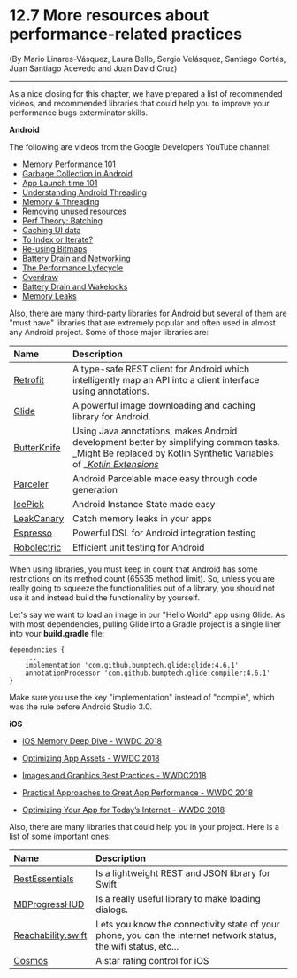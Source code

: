 # 12.7 More resources about performance-related practices
\(By Mario Linares-Vásquez, Laura Bello, Sergio Velásquez, Santiago Cortés, Juan Santiago Acevedo and Juan David Cruz\)
___

As a nice closing for this chapter, we have prepared a list of recommended videos, and recommended libraries that could help you to improve your performance bugs exterminator skills. 

**Android**

The following are videos from the Google Developers YouTube channel:
- [Memory Performance 101](https://goo.gl/NY3wCh)
- [Garbage Collection in Android](https://goo.gl/6f9ABF)
- [App Launch time 101](https://goo.gl/aQ97Nf)
- [Understanding Android Threading](https://goo.gl/3Ezqzo)
- [Memory & Threading](https://goo.gl/sUg83z)
- [Removing unused resources](https://goo.gl/R3We1q)
- [Perf Theory: Batching](https://goo.gl/aK2BmB)
- [Caching UI data](https://goo.gl/PBkaac)
- [To Index or Iterate?](https://goo.gl/hm8VEA)
- [Re-using Bitmaps](https://goo.gl/yQEd8K)
- [Battery Drain and Networking](https://goo.gl/uRbjKu)
- [The Performance Lyfecycle](https://goo.gl/d2ihHE)
- [Overdraw](https://goo.gl/RWVai3)
- [Battery Drain and Wakelocks](https://goo.gl/hehSph)
- [Memory Leaks](https://goo.gl/vgWZMR)



Also, there are many third-party libraries for Android but several of them are "must have" libraries that are extremely popular and often used in almost any Android project. Some of those major libraries are:

| Name | Description |
| :--- | :--- |
| [Retrofit](https://github.com/codepath/android_guides/wiki/Consuming-APIs-with-Retrofit) | A type-safe REST client for Android which intelligently map an API into a client interface using annotations. |
| [Glide](https://github.com/codepath/android_guides/wiki/Displaying-Images-with-the-Glide-Library) | A powerful image downloading and caching library for Android. |
| [ButterKnife](https://github.com/codepath/android_guides/wiki/Reducing-View-Boilerplate-with-Butterknife) | Using Java annotations, makes Android development better by simplifying common tasks. _Might Be replaced by Kotlin Synthetic Variables of _[_Kotlin Extensions_](https://kotlinlang.org/docs/tutorials/android-plugin.html) |
| [Parceler](https://github.com/codepath/android_guides/wiki/Using-Parceler) | Android Parcelable made easy through code generation |
| [IcePick](https://github.com/frankiesardo/icepick) | Android Instance State made easy |
| [LeakCanary](https://github.com/square/leakcanary) | Catch memory leaks in your apps |
| [Espresso](https://github.com/codepath/android_guides/wiki/UI-Testing-with-Espresso) | Powerful DSL for Android integration testing |
| [Robolectric](https://github.com/codepath/android_guides/wiki/Unit-Testing-with-Robolectric) | Efficient unit testing for Android |

When using libraries, you must keep in count that Android has some restrictions on its method count \(65535 method limit\). So, unless you are really going to squeeze the functionalities out of a library, you should not use it and instead build the functionality by yourself.

Let's say we want to load an image in our "Hello World" app using Glide. As with most dependencies, pulling Glide into a Gradle project is a single liner into your **build.gradle** file:

```
dependencies {
    ...
    implementation 'com.github.bumptech.glide:glide:4.6.1'
    annotationProcessor 'com.github.bumptech.glide:compiler:4.6.1'
}
```

Make sure you use the key "implementation" instead of "compile", which was the rule before Android Studio 3.0.

**iOS**


- [iOS Memory Deep Dive - WWDC 2018](https://developer.apple.com/videos/play/wwdc2018/416)

- [Optimizing App Assets - WWDC 2018](https://developer.apple.com/videos/play/wwdc2018/227) 

- [Images and Graphics Best Practices - WWDC2018](https://developer.apple.com/videos/play/wwdc2018/219)

- [Practical Approaches to Great App Performance - WWDC 2018](https://developer.apple.com/videos/play/wwdc2018/407)

- [Optimizing Your App for Today’s Internet - WWDC 2018](https://developer.apple.com/videos/play/wwdc2018/714/)

Also, there are many libraries that could help you in your project. Here is a list of some important ones:

| Name | Description |
| :--- | :--- |
| [RestEssentials](https://github.com/sean7512/RestEssentials) | Is a lightweight REST and JSON library for Swift  |
| [MBProgressHUD](https://github.com/jdg/MBProgressHUD)   | Is a really useful library to make loading dialogs.  |
| [Reachability.swift](https://github.com/ashleymills/Reachability.swift)   | Lets you know the connectivity state of your phone, you can the internet network status, the wifi status, etc...  |
| [Cosmos](https://github.com/evgenyneu/Cosmos)   | A star rating control for iOS  |
